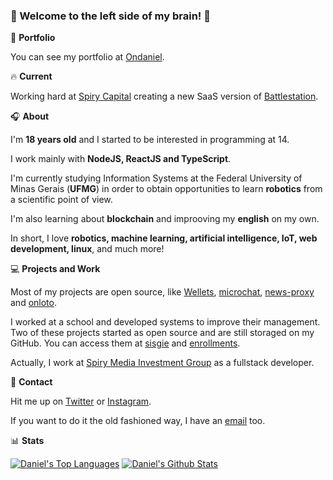 ### :rocket: Welcome to the left side of my brain! :rocket:

:notebook: **Portfolio**

You can see my portfolio at [Ondaniel](https://ondaniel.com.br/).

:fire: **Current**

Working hard at [Spiry Capital](https://spiry.ro/) creating a new SaaS version of [Battlestation](https://dashboard.spiry.ro/).

:headphones: **About**

I'm **18 years old** and I started to be interested in programming at 14.

I work mainly with **NodeJS, ReactJS and TypeScript**.

I'm currently studying Information Systems at the Federal University of Minas Gerais (**UFMG**) in order to obtain opportunities to learn **robotics** from a scientific point of view.

I'm also learning about **blockchain** and improoving my **english** on my own.

In short, I love **robotics, machine learning, artificial intelligence, IoT, web development, linux**, and much more!

:computer: **Projects and Work**

Most of my projects are open source, like [Wellets](https://github.com/ondanieldev/wellets-frontend), [microchat](https://github.com/ondanieldev/microservices-chat), [news-proxy](https://github.com/ondanieldev/news-proxy) and [onloto](https://github.com/ondanieldev/onloto).

I worked at a school and developed systems to improve their management. Two of these projects started as open source and are still storaged on my GitHub. You can access them at [sisgie](https://github.com/ondanieldev/santiago) and [enrollments](https://github.com/ondanieldev/santiago-reenrollments).

Actually, I work at [Spiry Media Investment Group](https://spiry.ro/) as a fullstack developer.


:iphone: **Contact**

Hit me up on [Twitter](https://twitter.com/ondanieldev) or [Instagram](https://instagram.com/ondanieldev).

If you want to do it the old fashioned way, I have an [email](mailto:me@ondaniel.com.br) too.

:bar_chart: **Stats**

[![Daniel's Top Languages](https://github-readme-stats.vercel.app/api/top-langs/?username=ondanieldev&theme=vue-dark)](https://github.com/anuraghazra/github-readme-stats)
[![Daniel's Github Stats](https://github-readme-stats.vercel.app/api?username=ondanieldev&theme=vue-dark&show_icons=true&count_private=true)](https://github.com/anuraghazra/github-readme-stats)

